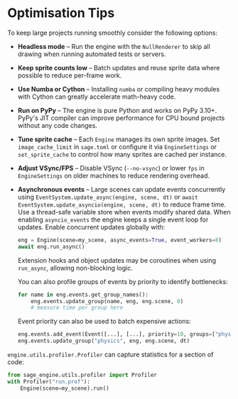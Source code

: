 # Optimisation Tips

To keep large projects running smoothly consider the following options:

- **Headless mode** – Run the engine with the `NullRenderer` to skip all drawing
  when running automated tests or servers.
- **Keep sprite counts low** – Batch updates and reuse sprite data where
  possible to reduce per-frame work.
- **Use Numba or Cython** – Installing `numba` or compiling heavy modules with
  Cython can greatly accelerate math-heavy code.
- **Run on PyPy** – The engine is pure Python and works on PyPy 3.10+. PyPy's
  JIT compiler can improve performance for CPU bound projects without any
  code changes.
- **Tune sprite cache** – Each ``Engine`` manages its own sprite images. Set ``image_cache_limit`` in ``sage.toml`` or configure it via ``EngineSettings`` or ``set_sprite_cache`` to control how many sprites are cached per instance.
- **Adjust VSync/FPS** – Disable VSync (`--no-vsync`) or lower ``fps`` in
  ``EngineSettings`` on older machines to reduce rendering overhead.
- **Asynchronous events** – Large scenes can update events concurrently using `EventSystem.update_async(engine, scene, dt)` or `await EventSystem.update_asyncio(engine, scene, dt)`
  to reduce frame time. Use a thread-safe variable store when events modify shared data.
  When enabling ``asyncio_events`` the engine keeps a single event loop for updates.
  Enable concurrent updates globally with:

  ```python
  eng = Engine(scene=my_scene, async_events=True, event_workers=8)
  await eng.run_async()
  ```
  Extension hooks and object updates may be coroutines when using
  ``run_async``, allowing non-blocking logic.

  You can also profile groups of events by priority to identify bottlenecks:

  ```python
  for name in eng.events.get_group_names():
      eng.events.update_group(name, eng, eng.scene, 0)
      # measure time per group here
  ```
  Event priority can also be used to batch expensive actions:

  ```python
  eng.events.add_event(Event([...], [...], priority=10, groups=["physics"]))
  eng.events.update_group("physics", eng, eng.scene, dt)
  ```

`engine.utils.profiler.Profiler` can capture statistics for a section of code:

```python
from sage_engine.utils.profiler import Profiler
with Profiler("run.prof"):
    Engine(scene=my_scene).run()
```

